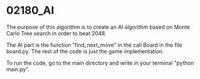 # 02180_AI

The purpose of this algorithm is to create an AI algorithm based on Monte Carlo Tree search in order to beat 2048.

The AI part is the function "find_next_move" in the call Board in the file board.py. The rest of the code is just the game implementation.


To run the code, go to the main directory and write in your terminal "python main.py".
